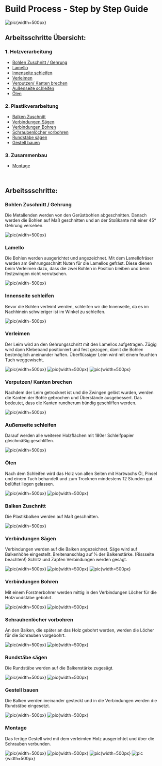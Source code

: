 <!--
SPDX-FileCopyrightText: regenholz <mail@regenholz.de>

SPDX-License-Identifier: CC-BY-SA-4.0
-->

# Build Process - Step by Step Guide

![pic](res/assets/media/img/regenholz_precious-hocker_components.jpg){width=500px} 

## Arbeitsschritte Übersicht:

### 1. Holzverarbeitung
- [Bohlen Zuschnitt / Gehrung](#bohlen-zuschnitt-gehrung)
- [Lamello](#lamello)
- [Innenseite schleifen](#innenseite-schleifen)
- [Verleimen](#verleimen)
- [Verputzen/ Kanten brechen](#verputzen-kanten-brechen)
- [Außenseite schleifen](#außenseite-schleifen)
- [Ölen](#ölen)

### 2. Plastikverarbeitung
- [Balken Zuschnitt](#balken-zuschnitt)
- [Verbindungen Sägen](#verbindung-sägen)
- [Verbindungen Bohren](#verbindungen-bohren)
- [Schraubenlöcher vorbohren](#schraubenlöcher-vorbohren)
- [Rundstäbe sägen](#rundstäbe-sägen)
- [Gestell bauen](#gestell-bauen)

### 3. Zusammenbau
- [Montage](#montage)

<br/>

## Arbeitssschritte:

### Bohlen Zuschnitt / Gehrung
Die Metallenden werden von den Gerüstbohlen abgeschnitten. Danach werden die Bohlen auf Maß geschnitten und an der Stoßkante mit einer 45° Gehrung versehen.

![pic](res/assets/media/img/regenholz_precious-hocker_02-gehrung.jpg){width=500px} 

### Lamello
Die Bohlen werden ausgerichtet und angezeichnet. Mit dem Lamellofräser werden am Gehrungsschnitt Nuten für die Lamellos gefräst. Diese dienen beim Verleimen dazu, dass die zwei Bohlen in Position bleiben und beim festzwingen nicht verrutschen.

![pic](res/assets/media/img/regenholz_precious-hocker_03-lamello.jpg){width=500px} 

### Innenseite schleifen
Bevor die Bohlen verleimt werden, schleifen wir die Innenseite, da es im Nachhinein schwieriger ist im Winkel zu schleifen.

![pic](res/assets/media/img/regenholz_precious-hocker_04-innenseite-schleifen.jpg){width=500px} 

### Verleimen
Der Leim wird an den Gehrungsschnitt mit den Lamellos aufgetragen. Zügig wird dann Klebeband positioniert und fest gezogen, damit die Bohlen bestmöglich aneinander haften. Überflüssiger Leim wird mit einem feuchten Tuch weggewischt.

![pic](res/assets/media/img/regenholz_precious-hocker_05-verleimen.jpg){width=500px}
![pic](res/assets/media/img/regenholz_precious-hocker_06-verleimen.jpg){width=500px}
![pic](res/assets/media/img/regenholz_precious-hocker_07-verleimen.jpg){width=500px}

### Verputzen/ Kanten brechen 
Nachdem der Leim getrocknet ist und die Zwingen gelöst wurden, werden die Kanten der Bohle gebrochen und Überstände ausgebessert. Das bedeutet, dass die Kanten rundherum bündig geschliffen werden.

![pic](res/assets/media/img/regenholz_precious-hocker_08-kantenbrechen.jpg){width=500px}

### Außenseite schleifen
Darauf werden alle weiteren Holzflächen mit 180er Schleifpapier gleichmäßig geschliffen.

![pic](res/assets/media/img/regenholz_precious-hocker_09-aussenseite-schleifen.jpg){width=500px}

### Ölen
Nach dem Schleifen wird das Holz von allen Seiten mit Hartwachs Öl, Pinsel und einem Tuch behandelt und zum Trocknen mindestens 12 Stunden gut belüftet liegen gelassen.

![pic](res/assets/media/img/regenholz_precious-hocker_10-oelen.jpg){width=500px}
![pic](res/assets/media/img/regenholz_precious-hocker_11-oelen.jpg){width=500px}

### Balken Zuschnitt
Die Plastikbalken werden auf Maß geschnitten.

![pic](res/assets/media/img/regenholz_precious-hocker_12-zuschnitt-plastikbalken.jpg){width=500px}

### Verbindungen Sägen
Verbindungen werden auf die Balken angezeichnet. Säge wird auf Balkenhöhe eingestellt. Breitenanschlag auf ⅓ der Balkenstärke. (Rissseite beachten!) Schlitz und Zapfen Verbindungen werden gesägt.

![pic](res/assets/media/img/regenholz_precious-hocker_13-verbindungen-saegen.jpg){width=500px}
![pic](res/assets/media/img/regenholz_precious-hocker_14-verbindungen-saegen.jpg){width=500px}
![pic](res/assets/media/img/regenholz_precious-hocker_15-verbindungen-saegen.jpg){width=500px}

### Verbindungen Bohren
Mit einem Forstnerbohrer werden mittig in den Verbindungen Löcher für die Holzrundstäbe gebohrt.

![pic](res/assets/media/img/regenholz_precious-hocker_14-verbindungen-bohren.jpg){width=500px}
![pic](res/assets/media/img/regenholz_precious-hocker_15-verbindungen-bohren.jpg){width=500px}

### Schraubenlöcher vorbohren
An den Balken, die später an das Holz gebohrt werden, werden die Löcher für die Schrauben vorgebohrt.

![pic](res/assets/media/img/regenholz_precious-hocker_16-schraubloecher-vorbohren.jpg){width=500px}
![pic](res/assets/media/img/regenholz_precious-hocker_17-schraubloecher-vorbohren.jpg){width=500px}

### Rundstäbe sägen
Die Rundstäbe werden auf die Balkenstärke zugesägt.

![pic](res/assets/media/img/regenholz_precious-hocker_18-rundstaebe-saegen.jpg){width=500px}
![pic](res/assets/media/img/regenholz_precious-hocker_19-rundstaebe-saegen.jpg){width=500px}

### Gestell bauen
Die Balken werden ineinander gesteckt und in die Verbindungen werden die Rundstäbe eingesetzt.

![pic](res/assets/media/img/regenholz_precious-hocker_20-gestell-bauen.jpg){width=500px}
![pic](res/assets/media/img/regenholz_precious-hocker_21-gestell-bauen.jpg){width=500px}

### Montage
Das fertige Gestell wird mit dem verleimten Holz ausgerichtet und über die Schrauben verbunden. 

![pic](res/assets/media/img/regenholz_precious-hocker_22-zusammenbau.jpg){width=500px}
![pic](res/assets/media/img/regenholz_precious-hocker_23-zusammenbau.jpg){width=500px}
![pic](res/assets/media/img/regenholz_precious-hocker_24-zusammenbau.jpg){width=500px}
![pic](res/assets/media/img/regenholz_precious-hocker_25-zusammenbau.jpg){width=500px}





